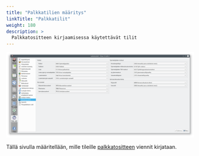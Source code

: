 ```yaml
---
title: "Palkkatilien määritys"
linkTitle: "Palkkatilit"
weight: 180
description: >
  Palkkatositteen kirjaamisessa käytettävät tilit
---
```


![Palkkatilit](/img/fi/asetukset/palkkatilit.png)

Tällä sivulla määritellään, mille tileille [palkkatositteen](../../kirjaus/palkka/index.md) viennit kirjataan.
